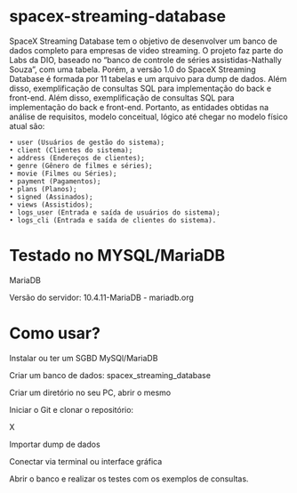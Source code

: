 # spacex-streaming-database
SpaceX Streaming Database tem o objetivo de desenvolver um banco de dados completo para empresas de video streaming. O projeto faz parte do Labs da DIO, baseado no “banco de controle de séries assistidas-Nathally Souza”, com uma tabela. Porém, a versão 1.0 do SpaceX Streaming Database é formada por 11 tabelas e um arquivo para dump de dados. Além disso, exemplificação de consultas SQL para implementação do back e front-end.
Além disso, exemplificação de consultas SQL para implementação do back e front-end. Portanto, as entidades obtidas na análise de requisitos, modelo conceitual, lógico até chegar no modelo físico atual são: 

    • user (Usuários de gestão do sistema);
    • client (Clientes do sistema);
    • address (Endereços de clientes);
    • genre (Gênero de filmes e séries);
    • movie (Filmes ou Séries);
    • payment (Pagamentos);
    • plans (Planos);
    • signed (Assinados);
    • views (Assistidos);
    • logs_user (Entrada e saída de usuários do sistema);
    • logs_cli (Entrada e saída de clientes do sistema).
    
# Testado no MYSQL/MariaDB
<p>MariaDB</p>
<p>Versão do servidor: 10.4.11-MariaDB - mariadb.org</p>

# Como usar?
<p>Instalar ou ter um SGBD MySQl/MariaDB</p>
<p>Criar um banco de dados: spacex_streaming_database</p>
<p>Criar um diretório no seu PC, abrir o mesmo</p>
<p>Iniciar o Git e clonar o repositório:</p>
<p>X</p>
<p>Importar dump de dados</p>
<p>Conectar via terminal ou interface gráfica</p>
<p>Abrir o banco e realizar os testes com os exemplos de consultas.</p>
